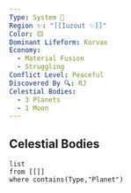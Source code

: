 ```yaml
---
Type: System 🔆
Region ✨: "[[Iuzout ✨]]"
Color: 🟨
Dominant Lifeform: Korvax
Economy:
  - Material Fusion
  - Struggling
Conflict Level: Peaceful
Discovered By 🔍: RJ
Celestial Bodies:
  - 3 Planets
  - 1 Moon
---
```

## Celestial Bodies 
```dataview
list
from [[]]
where contains(Type,"Planet")
```
